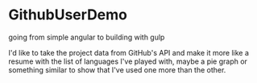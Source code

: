 # GithubUserDemo
going from simple angular to building with gulp

I'd like to take the project data from GitHub's API and make it more like a resume with the list of languages I've played with, maybe a pie graph or something similar to show that I've used one more than the other.

